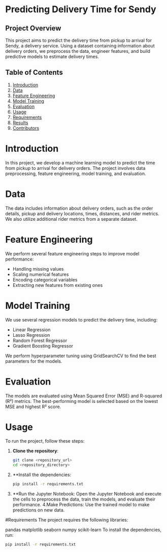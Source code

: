 # Predicting Delivery Time for Sendy

## Project Overview
This project aims to predict the delivery time from pickup to arrival for Sendy, a delivery service. Using a dataset containing information about delivery orders, we preprocess the data, engineer features, and build predictive models to estimate delivery times.

## Table of Contents
1. [Introduction](#introduction)
2. [Data](#data)
3. [Feature Engineering](#feature-engineering)
4. [Model Training](#model-training)
5. [Evaluation](#evaluation)
6. [Usage](#usage)
7. [Requirements](#requirements)
8. [Results](#results)
9. [Contributors](#contributors)

# Introduction
In this project, we develop a machine learning model to predict the time from pickup to arrival for delivery orders. The project involves data preprocessing, feature engineering, model training, and evaluation.

# Data
The data includes information about delivery orders, such as the order details, pickup and delivery locations, times, distances, and rider metrics. We also utilize additional rider metrics from a separate dataset.

# Feature Engineering
We perform several feature engineering steps to improve model performance:
- Handling missing values
- Scaling numerical features
- Encoding categorical variables
- Extracting new features from existing ones

# Model Training
We use several regression models to predict the delivery time, including:
- Linear Regression
- Lasso Regression
- Random Forest Regressor
- Gradient Boosting Regressor

We perform hyperparameter tuning using GridSearchCV to find the best parameters for the models.

# Evaluation
The models are evaluated using Mean Squared Error (MSE) and R-squared (R²) metrics. The best-performing model is selected based on the lowest MSE and highest R² score.

# Usage
To run the project, follow these steps:

1. **Clone the repository**:
   ```sh
   git clone <repository_url>
   cd <repository_directory>
2. **Install the dependencies:
    ```sh
    pip install -r requirements.txt
3. **Run the Jupyter Notebook:
Open the Jupyter Notebook and execute the cells to preprocess the data, train the models, and evaluate their performance.
4.Make Predictions:
Use the trained model to make predictions on new data.

#Requirements
The project requires the following libraries:

pandas
matplotlib
seaborn
numpy
scikit-learn
To install the dependencies, run:
 ```sh
pip install -r requirements.txt
